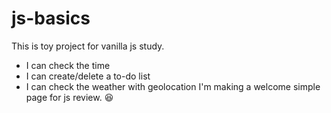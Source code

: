 # js-basics
This is toy project for vanilla js study.

- I can check the time
- I can create/delete a to-do list
- I can check the weather with geolocation
I'm making a welcome simple page for js review. :satisfied:
